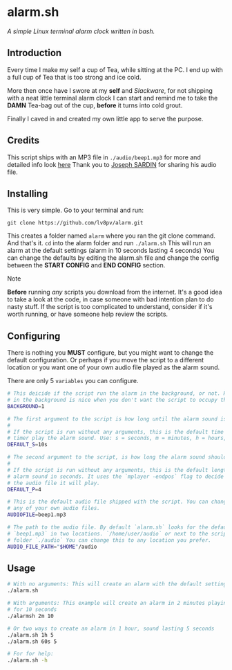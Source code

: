 # alarm.sh
*A simple Linux terminal alarm clock written in bash.*

## Introduction
Every time I make my self a cup of Tea, while sitting at the PC. I end up with a
full cup of Tea that is too strong and ice cold.

More then once have I swore at my **self** and *Slackware*, for not shipping
with a neat little terminal alarm clock I can start and remind me to take the
**DAMN** Tea-bag out of the cup, **before** it turns into cold grout.

Finally I caved in and created my own little app to serve the purpose.

## Credits
This script ships with an MP3 file in `./audio/beep1.mp3` for more and detailed
info look [here](./audio/BEEP1-CREDITS.md) Thank you to [Joseph SARDIN][1] for
sharing his audio file.

## Installing
This is very simple. Go to your terminal and run:
```git
git clone https://github.com/lv8pv/alarm.git
```

This creates a folder named `alarm` where you ran the git clone command. And
that's it. `cd` into the alarm folder and run `./alarm.sh` This will run an
alarm at the default settings (alarm in 10 seconds lasting 4 seconds) You can
change the defaults by editing the alarm.sh file and change the config between
the **START CONFIG** and **END CONFIG** section.

> [!NOTE]
> **Before** running *any* scripts you download from the internet. It's a good
> idea to take a look at the code, in case someone with bad intention plan to do
> nasty stuff. If the script is too complicated to understand, consider if it's
> worth running, or have someone help review the scripts.

## Configuring
There is nothing you **MUST** configure, but you might want to change the
default configuration. Or perhaps if you move the script to a different location
or you want one of your own audio file played as the alarm sound.

There are only 5 `variables` you can configure.

```bash
# This deicide if the script run the alarm in the background, or not. Running it
# in the background is nice when you don't want the script to occupy the terminal.
BACKGROUND=1
```

```bash
# The first argument to the script is how long until the alarm sound is played.
#
# If the script is run without any arguments, this is the default time before the
# timer play the alarm sound. Use: s = seconds, m = minutes, h = hours, d = days.
DEFAULT_S=10s
```

```bash
# The second argument to the script, is how long the alarm sound should play. 
# 
# If the script is run without any arguments, this is the default length of the
# alarm sound in seconds. It uses the `mplayer -endpos` flag to decide how much of
# the audio file it will play.
DEFAULT_P=4
```

```bash
# This is the default audio file shipped with the script. You can change this to
# any of your own audio files.
AUDIOFILE=beep1.mp3
```

```bash
# The path to the audio file. By default `alarm.sh` looks for the default file
# `beep1.mp3` in two locations. `/home/user/audio` or next to the script in the
# folder `./audio` You can change this to any location you prefer.
AUDIO_FILE_PATH="$HOME"/audio
```

## Usage
```bash
# With no arguments: This will create an alarm with the default settings
./alarm.sh
```

```bash
# With arguments: This example will create an alarm in 2 minutes playing the sound
# for 10 seconds
./alarmsh 2m 10
```

```bash
# Or two ways to create an alarm in 1 hour, sound lasting 5 seconds
./alarm.sh 1h 5
./alarm.sh 60s 5
```

```bash
# For for help:
./alarm.sh -h
```

[1]: https://josephsardin.fr

<!-- vim: ts=2:sts=2:sw=2:tw=80:cc=80:spell et
-->

